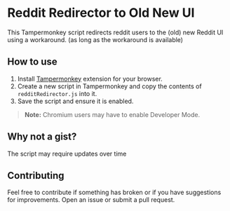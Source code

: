 
# Reddit Redirector to Old New UI

This Tampermonkey script redirects reddit users to the (old) new Reddit UI using a workaround.
(as long as the workaround is available)

## How to use

1. Install [Tampermonkey](https://www.tampermonkey.net/) extension for your browser.
2. Create a new script in Tampermonkey and copy the contents of `redditRedirector.js` into it.
3. Save the script and ensure it is enabled.

> **Note:** Chromium users may have to enable Developer Mode.

## Why not a gist?

The script may require updates over time

## Contributing

Feel free to contribute if something has broken or if you have suggestions for improvements. Open an issue or submit a pull request.
